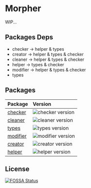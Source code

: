 # Morpher

WIP...

## Packages Deps

- checker -> helper & types
- creator -> helper & types & checker
- cleaner -> helper & types & checker
- helper -> types & checker
- modifier -> helper & types & checker
- types

## Packages

| Package                       | Version                                                                              |
| ----------------------------- | :----------------------------------------------------------------------------------- |
| [checker](packages/checker)   | ![checker version](https://img.shields.io/npm/v/@ts-morpher/checker.svg?label=%20)   |
| [cleaner](packages/cleaner)   | ![cleaner version](https://img.shields.io/npm/v/@ts-morpher/cleaner.svg?label=%20)   |
| [types](packages/types)       | ![types version](https://img.shields.io/npm/v/@ts-morpher/types.svg?label=%20)       |
| [modifier](packages/modifier) | ![modifier version](https://img.shields.io/npm/v/@ts-morpher/modifier.svg?label=%20) |
| [creator](packages/creator)   | ![creator version](https://img.shields.io/npm/v/@ts-morpher/creator.svg?label=%20)   |
| [helper](packages/helper)     | ![helper version](https://img.shields.io/npm/v/@ts-morpher/helper.svg?label=%20)     |

## License

[![FOSSA Status](https://app.fossa.com/api/projects/git%2Bgithub.com%LinbuduLab%morpher.svg?type=large)](https://app.fossa.com/projects/git%2Bgithub.com%LinbuduLab%2Fmorpher?ref=badge_large)
